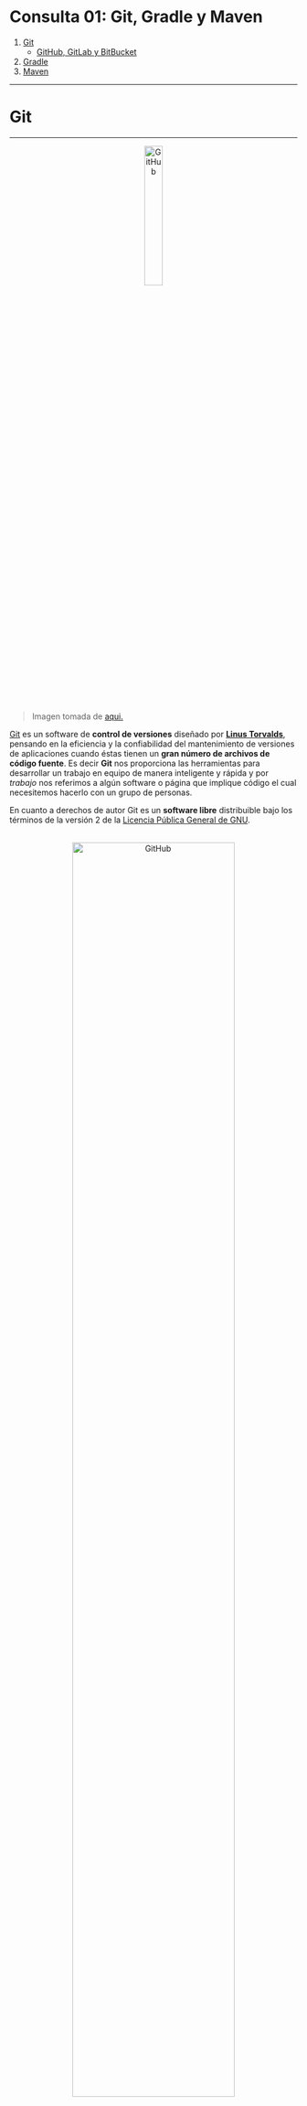 # Consulta 01: Git, Gradle y Maven

1. [Git](#git)
    * [GitHub, GitLab y BitBucket](#github-gitlab-y-bitbucket)
2. [Gradle](#gradle)
3. [Maven](#maven)

_ _ _ 
# Git
_ _ _ 

<div style="text-align:center">
    <img src="Source/img/git01.png" alt="GitHub" style="width: 25%;" />
</div>


> Imagen tomada de [aqui.](https://medium.com/@jclopex/que-es-git-desde-0-7678f4c3598d)<br/>

[Git](https://git-scm.com/) es un software de **control de versiones** diseñado por [**Linus Torvalds**](https://es.wikipedia.org/wiki/Linus_Torvalds), pensando en la eficiencia y la confiabilidad del mantenimiento de versiones de aplicaciones cuando éstas tienen un **gran número de archivos de código fuente**. Es decir **Git** nos proporciona las herramientas para desarrollar un trabajo en equipo de manera inteligente y rápida y por *trabajo* nos referimos a algún software o página que implique código el cual necesitemos hacerlo con un grupo de personas.

En cuanto a derechos de autor Git es un **software libre** distribuible bajo los términos de la versión 2 de la [Licencia Pública General de GNU](https://www.gnu.org/licenses/gpl-3.0.html).

<br />

<div style="text-align:center">
    <img src="Source/img/git02.jpg" alt="GitHub" style="width: 75%;" />
</div>


> Imagen tomada de [aqui.](https://blog.dinahosting.com/herramientas-de-control-de-versiones/)<br/>

## ¿Qué es control de versiones?

Pues bien, se define como control de versiones a la gestión de los diversos cambios que se realizan sobre los elementos de algún producto o una configuración del mismo es decir a la gestión de los diversos cambios que se realizan sobre los elementos de algún producto o una configuración, y para los que aún no les queda claro del todo, control de versiones es lo que se hace al momento de estar desarrollando un software o una página web. Exactamente es eso que haces cuando subes y actualizas tu código en la nube, o le añades alguna parte o simplemente le editas cosas que no funcionan como deberían o al menos no como tú esperarías.

## Y, entonces ¿A qué le llamamos *sistema de control de versiones*?

Muy sencillo, son todas las herramientas que nos permiten hacer todas esas modificaciones antes mencionadas en nuestro código y hacen que sea más fácil la administración de las distintas versiones de cada producto desarrollado; es decir Git.



<div style="text-align:center">
    <img src="Source/img/git03.png" alt="GitHub" style=";" />
</div>


> Imagen tomada de [aqui.](https://medium.com/@jointdeveloper/sistemas-de-control-de-versiones-qu%C3%A9-son-y-por-qu%C3%A9-amarlos-24b6957e716e)<br/><br/>
[Sobre el Control de Versiones.](https://git-scm.com/book/es/v2/Inicio---Sobre-el-Control-de-Versiones-Fundamentos-de-Git)
<br/>

### Algunas de las características más importantes de Git son:

- Rapidez en la gestión de ramas, debido a que Git nos dice que un cambio será fusionado mucho más frecuentemente de lo que se escribe originalmente.

- Gestión distribuida; Los cambios se importan como ramas adicionales y pueden ser fusionados de la misma manera como se hace en la rama local.

- Gestión eficiente de proyectos grandes.

- Realmacenamiento periódico en paquetes.

## Los Tres Estados

Git tiene tres estados principales en los que se pueden encontrar tus archivos: confirmado (committed), modificado (modified), y preparado (staged). Confirmado: significa que los datos están almacenados de manera segura en tu base de datos local. Modificado: significa que has modificado el archivo pero todavía no lo has confirmado a tu base de datos. Preparado: significa que has marcado un archivo modificado en su versión actual para que vaya en tu próxima confirmación.

Esto nos lleva a las tres secciones principales de un proyecto de Git: El directorio de Git (Git directory), el directorio de trabajo (working directory), y el área de preparación (staging area).

![](Source/img/git04.png)

> Imagen tomada de [aqui.](https://medium.com/@_moisesdelacruz/tutorial-b%C3%A1sico-de-git-y-github-42e46ff41194)<br/>

## Funcionamiento de Git

Básicamente, Git funciona del siguiente modo:

&nbsp;&nbsp;&nbsp;&nbsp;&nbsp;&nbsp;**1.** Crea un “repositorio” (proyecto) con una herramienta de alojamiento de git (como Bitbucket).  
&nbsp;&nbsp;&nbsp;&nbsp;&nbsp;&nbsp;**2.** Copia (o clona) el repositorio en tu equipo local.  
&nbsp;&nbsp;&nbsp;&nbsp;&nbsp;&nbsp;**3.** Añade un archivo en tu repositorio local y “confirma” (guarda) los cambios.  
&nbsp;&nbsp;&nbsp;&nbsp;&nbsp;&nbsp;**4.** “Envía” tus cambios a la rama maestra.  
&nbsp;&nbsp;&nbsp;&nbsp;&nbsp;&nbsp;**5.** Realiza un cambio en tu archivo con una herramienta de alojamiento de git y confírmalo.  
&nbsp;&nbsp;&nbsp;&nbsp;&nbsp;&nbsp;**6.** “Incorpora” los cambios en tu equipo local.  
&nbsp;&nbsp;&nbsp;&nbsp;&nbsp;&nbsp;**7.** Crea una “rama” (versión), haz un cambio y confírmalo.  
&nbsp;&nbsp;&nbsp;&nbsp;&nbsp;&nbsp;**8.** Abre una “solicitud de incorporación de cambios” (propón cambios en la rama maestra).  
&nbsp;&nbsp;&nbsp;&nbsp;&nbsp;&nbsp;**9.** “Fusiona” tu rama con la rama maestra.  
<br/>
[Guía sencilla.](https://rogerdudler.github.io/git-guide/index.es.html)

![](Source/img/git05.png)

> Imagen tomada de [aqui.](https://www.syloper.com/blog/desarrollo/versionando-codigo-con-git/)

### Guías de Instalación

[Windows.](https://git-scm.com/download/win)  
[Linux/Unix.](https://git-scm.com/download/linux) (Aunque generalmente viene preinstalado)  
[Mac OS X.](https://git-scm.com/download/mac)  

## Comandos Básicos

> "Añadir" se refiere a agregar archivos al *Staging Area* de git, es decir que git ya le estaría haciendo seguimiento a los cambios en dichos archivos

- Iniciar un repositorio vacío en unas carpeta específica:  
`git init`
- Añadir un archivo especifico:  
`git add <nombre_archivo>`
- Añadir todos los archivos del directorio "actual":  
`git add .`
- Guardar/confirmar cambios de los archivos que se encuentren en el *Staging Area*. El agregado `-m` es para añadir un mensaje **descriptivo** al commit:  
`git commit -m "<mensaje>"`
- Es el equivalente a hacer `git add .` y `git commit -m` juntos:  
`git commit -am "<mensaje>"`
- Lista todos los `commits` realizados a lo largo de nuestro proyecto:  
`git log`
- Sube la rama “nombre_rama” al servidor remoto:  
`git push origin <nombre_rama>`
- Descarga los cambios realizados en el repositorio remoto:  
`git fetch`
- Incluye en la rama que te encuentras parado, los cambios realizados en la rama “nombre_rama”:  
`git merge <nombre_rama>`
- Unifica los comandos `fetch` y `merge` en un único comando:  
`git pull`
- Muestra el estado actual de la rama, como los cambios que hay sin commitear:  
`git status`
- Crea una rama a partir de la que te encuentres parado con el nombre “nombre_rama_nueva”, y luego salta sobre la rama nueva, por lo que quedas parado en esta última:  
`git checkout -b <nombre_rama_nueva>`
- Si existe una rama remota de nombre “nombre_rama”, al ejecutar este comando se crea una rama local con el nombre “nombre_rama” para hacer un seguimiento de la rama remota con el mismo nombre:  
`git checkout -t origin/<nombre_rama>`
- Lista todas las ramas locales:  
`git branch`
- Lista todas las ramas locales y remotas:  
`git branch -a`
- Elimina la rama local con el nombre “nombre_rama”:  
`git branch -d <nombre_rama>`
- Actualiza tu repositorio remoto en caso que algún otro desarrollador haya eliminado alguna rama remota:  
`git remote prune origin`
- Elimina los cambios realizados que aún no se hayan hecho commit:  
`git reset --hard HEAD`
- Revierte el commit realizado, identificado por el “hash_commit”:  
`git revert <hash_commit>`

## Flujo de Trabajo

Git plantea una gran libertad en la forma de trabajar en torno a un proyecto. Sin embargo, para coordinar el trabajo de un grupo de personas en torno a un proyecto es necesario acordar como se va a trabajar con Git. A estos acuerdos se les llama **flujo de trabajo**.Un flujo de trabajo de Git es una **fórmula** o una **recomendación** acerca del uso de Git para realizar trabajo de forma **uniforme y productiva.** Los flujos de trabajo más populares son git-flow, GitHub-flow, GitLab Flow y One Flow.

### Git-Flow

Creado en 2010 por Vincent Driessen. Es el flujo de trabajo más conocido. Está pensado para aquellos proyectos que tienen entregables y ciclos de desarrollo bien definidos.Está basado en dos grandes ramas con infinito tiempo de vida (ramas **master** y **develop**) y varias ramas de apoyo, unas orientadas al desarrollo de nuevas funcionalidades (ramas **feature**), otras al arreglo de errores (**hotfix**) y otras orientadas a la preparación de nuevas versiones de producción (ramas **release**). La herramienta [gitflow](https://github.com/nvie/gitflow) facilita la automatización de las tareas implicadas en este flujo de trabajo

#### Master

Es la rama principal. Contiene el repositorio que se encuentra publicado en producción, por lo que debe estar siempre estable.

#### Development

Es una rama sacada de Master. Es la rama de integración, todas las nuevas funcionalidades se deben integrar en esta rama. Luego que se realice la integración y se corrijan los errores (en caso de haber alguno), es decir que la rama se encuentre estable, se puede hacer un merge de development sobre la rama Master.

#### Features

Cada nueva funcionalidad se debe realizar en una rama nueva, específica para esa funcionalidad. Estas se deben sacar de Development. Una vez que la funcionalidad esté desarrollada, se hace un merge de la rama sobre Development, donde se integrará con las demás funcionalidades.

#### Hotfix

Son errores de software que surgen en producción, por lo que se deben arreglar y publicar de forma urgente. Es por ello, que son ramas sacadas de Master. Una vez corregido el error, se debe hacer una unificación de la rama sobre Master. Al final, para que no quede desactualizada, se debe realizar la unificación de Master sobre Development.

#### Release

Las ramas de release apoyan la preparación de nuevas versiones de producción. Para ellos se arreglan muchos errores menores y se preparan adecuadamente los metadatos. Se suelen original de la rama develop y deben fusionarse en las ramas master y develop.

### GitHub-Flow

Creado en 2011 por [**GitHub**](https://github.com/) y es la forma de trabajo sugerida por las funcionalidades propias de GitHub . Está centrado en un modelo de desarrollo iterativo y de despliegue constante. Está basado en cinco principios:

- Todo lo que está en la rama master está listo para ser puesto en producción.  
- Para trabajar en algo nuevo, debes crear una nueva rama a partir de la rama master con un nombre descriptivo. El trabajo se irá integrando sobre esa rama en local y regularmente también a esa rama en el servidor.  
- Cuando se necesite ayuda o información o cuando creemos que la rama está lista para integrarla en la rama master, se debe abrir una pull request (solicitud de integración de cambios).  
- Alguien debe revisar y visar los cambios para fusionarlos con la rama master.  
- Los cambios integrados se pueden poner en producción.  

**GitHub** intenta simplificar la gestión de ramas, trabajando directamente sobre la rama master y generando integrando las distintas features directamente a esta rama.

### GitLab Flow

Creado en 2014 por [**Gitlab**](https://about.gitlab.com/). Es una especie de **extensión de GitHub Flow** acompañado de un conjunto de pautas y mejores prácticas que apuntan a estandarizar aún más el proceso. Al igual que GitHub Flow propone el uso de ramas de funcionalidad (feature) que se originan a partir de la rama master y que al finalizarse se mezclan con la rama master. Además introduce otros dos tipos de ramas:

- **Ramas de entorno.** Por ejemplo pre-production production. Se crean a partir de la rama master cuando estamos listos para implementar nuestra aplicación. Si hay un error crítico lo podemos arreglar en un rama y luego mezclarla en la rama de entorno.  
- **Ramas de versión.** Por ejemplo 1.5-stable 1.6-stable. El flujo puede incluir ramas de versión en caso de que el software requiera lanzamientos frecuentes.  

### One Flow

Creado en 2015 por Adam Ruka. En él cada nueva versión de producción está basada en la versión previa de producción. La mayor diferencia entre One Flow y Git Flow es que One Flow no tiene rama de desarrollo.



## Github, Gitlab y BitBucket

Las herramientas a continuación mencionadas en un alto nivel, son sitios web y  servicios basados en la nube que ayudan a los desarrolladores a almacenar y administrar su código, así como a rastrear y controlar los cambios en su código.  A grandes rasgos, estas plataformas están construidas a partir de dos principios, control de versiones y git, ambos discutidos anteriormente.

### GitHub 

GitHub es una empresa con fines de lucro que ofrece un servicio de alojamiento de repositorios Git basado en la nube. Esencialmente, hace que sea mucho más fácil para las personas y los equipos usar Git para el control de versiones y la colaboración.

La interfaz de GitHub es lo suficientemente fácil de usar para que incluso los programadores novatos puedan aprovechar Git. Sin GitHub, el uso de Git generalmente requiere un poco más de conocimientos técnicos y el uso de la línea de comandos.

Sin embargo, GitHub es tan fácil de usar que algunas personas incluso usan GitHub para administrar otros tipos de proyectos, como escribir libros.

Además, cualquiera puede registrarse y alojar un repositorio de código público de forma gratuita, lo que hace que GitHub sea especialmente popular entre los proyectos de código abierto.

Como empresa, GitHub gana dinero vendiendo repositorios de código privados alojados, así como otros planes centrados en el negocio que facilitan a las organizaciones la gestión de los miembros del equipo y la seguridad. 

<div style="text-align:center">
    <img src="https://github.githubassets.com/images/modules/logos_page/GitHub-Mark.png" alt="GitHub" style="width: 25%;" />
</div>

> Logo tomado de [aquí](https://github.githubassets.com/images/modules/logos_page/GitHub-Mark.png)

GitHub fue fundada en 2008 y fue comprada por Mycrosoft en 2018 y a la fecha tiene alojados más de 100 millones de repositorios de todo tipo de proyectos. Además del servicio de alojamiento de repositorios, GitHub es la desarrolladora de dos aplicaciones ampliamente usadas en la actualidad, la primera ***electron*** que permite renderizar aplicaciones web para que se ejecuten en el escritorio como programas stand alone y ***Atom*** el cual es un editor de código desarrollado a partir de electron.

## GitLab

GitLab es una herramienta de DevOps basada en web que proporciona un administrador de repositorios Git que proporciona funciones de wiki, seguimiento de problemas e integración continua y pipelines de implementación, utilizando una licencia de código abierto, desarrollada por GitLab Inc. El software fue creado por desarrolladores ucranianos Dmitriy Zaporozhets y Valery Sizov.

El código se escribió originalmente en Ruby, y algunas partes se reescribieron posteriormente en Go, inicialmente se ideó como una solución de gestión de código fuente para colaborar dentro de un equipo en el desarrollo de software. Más tarde evolucionó a una solución integrada que cubre el ciclo de vida del desarrollo de software y luego a todo el ciclo de vida de DevOps. Su stack de tecnología actual incluye Go, Ruby on Rails y Vue.js.

Sigue un modelo de desarrollo de núcleo abierto donde la funcionalidad principal se publica bajo una licencia de código abierto (MIT) mientras que la funcionalidad adicional está bajo una licencia propietaria. Esta empresa fue fundada en 2014 y a día de hoy, luego de la compra de GitHub por parte de Mycrosoft, se convirtió en su competencia #1 debido a su filosofía de código abierto

<div style="text-align:center">
	<img src="https://about.gitlab.com/images/press/logo/png/gitlab-logo-gray-stacked-rgb.png" alt="Gitlab" style="zoom:10%;" />
</div>

> Logo tomado de [aquí](https://about.gitlab.com/images/press/logo/png/gitlab-logo-gray-stacked-rgb.png)



## BitBucket



Bitbucket es un servicio de alojamiento de repositorios de control de versiones basado en la web fundado en 2008, actualmente propiedad de Atlassian, para proyectos de desarrollo y código fuente que utilizan sistemas de control de revisión *"Mercurial"* (hasta el 1 de julio de 2020) o Git (desde octubre de 2011). Bitbucket ofrece planes comerciales y cuentas gratuitas. Ofrece cuentas gratuitas con un número ilimitado de repositorios privados  a partir de septiembre de 2010. Bitbucket se integra con otro software de Atlassian como Jira, HipChat, Confluence y Bamboo.

Es similar a GitHub, que usa principalmente Git. Bitbucket ha comercializado tradicionalmente sus servicios a desarrolladores profesionales con código de software propietario privado, especialmente desde que fue adquirido por Atlassian en 2010.  En febrero de 2017, Bitbucket anunció que había llegado a 6 millones de desarrolladores y 1 millón de equipos en su plataforma. En abril de 2019, Atlassian anunció que Bitbucket alcanzó los 10 millones de usuarios registrados y más de 28 millones de repositorios.

Bitbucket tiene tres modelos de implementación: Cloud, Bitbucket Server y Data Center.


<div style="text-align:center">
	<img src="Source/img/bitbucket-atlassian-logo.svg" alt="bitbicket" style="zoom:150%;" />
</div>

Logo tomado de [aquí](https://bitbucket.org)



_ _ _
# Gradle
_ _ _ 

Gradle es una herramienta de código abierto para automatizar la construcción de proyectos, se centra en la flexibilidad y el rendimiento. 

Los scripts de compilación de Gradle se escriben utilizando **Groovy**, el cual es un lenguaje de programación orientado a objetos implementado sobre la plataforma Java, o **Kotlin DSL (Domain Specific Language)** el cual es también un lenguaje de programación de tipado estático que corre sobre la máquina virtual de Java y que también puede ser compilado a código fuente de JavaScript.

![Texto alternativo opcional si no se carga la imagen](https://gradle.org/images/gradle-knowledge-graph-logo.png?20170228)
> Imagen tomada de [aquí](https://gradle.org/images/gradle-knowledge-graph-logo.png?20170228)

Gradle fue seleccionado como la herramienta **oficial** de construcción para Android y cuenta con soporte para diversas tecnologías y lenguajes.

Algunas de las características que ofrece esta herramienta:

  - Altamente personalizable
  - Rápido
  - Potente
  - Flexibilidad
  - Permite trabajar en varios lenguajes
  - Tiene lenguaje DSL que simplifica
  - Tiene gestión de tendencias bastante optimizada

Gradle tiene una gran flexibilidad y nos permite hacer usos otros lenguajes además de **Java**, también cuenta con un sistema de **gestión de dependencias** muy estable. Gradle es altamente **personalizable y rápido** ya que completa las tareas de forma rápida y precisa **reutilizando** las salidas de las ejecuciones anteriores, sólo procesa las entradas que presentan cambios en paralelo.

![Texto alternativo opcional si no se carga la imagen](https://www.arquitecturajava.com/wp-content/uploads/diagramaGradle.gif)
> Imagen tomada de [aquí](https://www.arquitecturajava.com/wp-content/uploads/diagramaGradle.gif)

### Iniciar en Gradle
Comenzar con Gradle es fácil, solo debe seguir las guías para [Descargar e Instalar Gradle](https://docs.gradle.org/current/userguide/installation.html) y luego consulte las [Guías de Introducción a Gradle](https://gradle.org/guides/#getting-started) para crear su primer proyecto, extraído desde la pagina oficial de Gradle. 

### Funcionalidades de la herramienta
Gradle al ser una herramienta tan flexible y potente, tiene una gran cantidad de funciones que puedes implementar en su uso, algunas de ellas son:
  - **Depuración colaborativa:** Permite compartir los resultados de la compilación para resolver en equipo de forma eficiente posibles problemas que aparezcan.
  - **Construcción incremental:** Valida en el proceso de compilación si la entrada, salida o implementación de una tarea ha cambiado, en caso de no existir algún cambio la considera actualizada y no se ejecuta.
  - **Diseño de repositorio personalizado:** Podremos tratar prácticamente cualquier estructura de directorios del sistema de archivos como un repositorio de Artifacts.
  - **Dependencias transitivas:** Es uno de los principales beneficios que ofrece al utilizar la gestión de dependencias ya que se encarga de descargar y administrar las dependencias transitivas.
  - **Soporte a Groovy y Scala incorporado:** Compatibilidad con los proyectos de Groovy, permitiendo trabajar con código Groovy o código Scala e inclusive desarrollar código mixto Java y Groovy o Java y Scala.
  - **Integración con Android Studio:** Android Studio no cuenta con un generador interno, sino que delega todas las tareas de compilación en Gradle, garantizando la corrección en todas las construcciones, ya sea que se ejecuten desde Android Studio, la línea de comandos o un servidor de construcción de integración continua.
  - **TestKit para pruebas funcionales:** Permite la ejecución prágramática de builds inspeccionando los resultados de compilación, ésta es una prueba de compatibilidad entre versiones.
  - **Lee el formato POM:** Es compatible con el formato de metadatos POM, por lo que es posible recuperar dependencias de cualquier repositorio compatible con Maven.
  - **Caché de dependencia de terceros:** Las dependencias de repositorios remotos se descargan y almacenan en caché localmente, las compilaciones posteriores utilizan los artifacts almacenados en caché para evitar el tráfico de red innecesario.
  - **Compara builds:** Resalta de forma rápida las diferencias entre compilaciones, lo que hace que el análisis de la causa raíz sea mucho más rápido y eficaz.

### Complementos de Gradle
Gradle permite construir desde **microservicios** hasta **aplicaciones móviles**, puede ser utilizado por pequeños **startups** como por grandes empresas, ya que ayuda a los equipos a desarrollar, automatizar y entregar software de calidad en un menor tiempo, aumentando su eficiencia.

Esta herramienta cuenta con una gran variedad de complementos o plugins que ayudan agilizar la construcción, entre los cuales destacamos los siguientes:

- **javamuc.gradle-semantic-build-versioning:** Proporciona soporte para vel ersionado semántico de las compilaciones, es fácil de usar y configurar.
- **io.freefair.maven-publish-war:** Permite crear una publicación de mavenWeb.
- **io.freefair.maven-publish-java:** Crea una publicación mavenJava.
- **org.mozilla.rust-android-gradle.rust-android:** Un complemento que ayuda a construir bibliotecas Rust JNI con Cargo para su uso en proyectos de Android.
- **net.wooga.build-unity:** Este complemento proporciona tareas para exportar proyectos de plataforma desde los proyectos de Unity3D.
- **de.db.vz.msintplugin:** Este complemento nos permitirá ejecutar pruebas de integración de microservicio con docker.
- **com.bmuschko.docker-remote-api:** Nos facilita la gestión de imágenes y contenedores Docker.
- **com.google.cloud.tools.jib:** Crea un contenedor para tu aplicación Java.

**Gradle** cuenta con paquetes para ser implementado en cualquier plataforma su gran versatilidad permite trabajar con monorepos o multirepositorios, modelando, sistematizando y construyendo soluciones exitosas, de forma rápida y precisa.

_ _ _ 
# Maven
_ _ _ 

<div style="text-align:center">
    <img src="Source/img/maven01.png" alt="GitHub" style="width: 25%;" />
</div>

Imagen tomada de [aquí.](https://maven.apache.org/images/maven-logo-black-on-white.png)


### ¿Qué es? 

[Maven](https://maven.apache.org) 

Es una herramienta de software que provee ayuda para la gestión y construcción de proyectos **Java** con un modelo de construcción más simple que herramientas anteriores y basado en XML. Busca entonces, definir de forma clara un proyecto, publicar información del mismo y compartir los archivos JAR sin problema alguno. 

Estandariza la configuración de un proyecto y el ciclo de vida del mismo, además, contempla la corrección de errores y la intengración continua entre versiones del proyecto. Así mismo, cuenta con ejecución de pruebas unitarias y automatizadas, tests, entre otras. 


### POM 

Maven permite que la gestión de dependencias (ya sean entre módulos o con varias versiones) no sea compplicada. Esto, gracias a que se debe indicar mediante un fichero de configuración de Maven del proyecto POM los módulos que hacen parte del mismo y las librerías del software.

<div style="text-align:center">
    <img src="Source/img/maven03.png" alt="GitHub" style="width: 25%;" />
</div>
<br/>
Podemos ver el proyecto, las licencias, el sitio web y el repositorio con el control de versiones, entre otras cosas. 

El POM entonces, surge de la necesidad de reducir las problemáticas con las librerías y sus versiones, así mismo como las dependencias que estas tengan. Ese POM se crea al momento de definir un artefacto, creando un fichero POM.xml, que será el encargado de guardar la información mostrada anteriormente. 


### Objetivos

Maven, como idea basada en herramienta para crear y gestionar proyectos Java, lo que pretende es permitir al desarrollador comprenda el estado de desarrollo de un proyecto en el período de tiempo más corto. Es [así](https://maven.apache.org/what-is-maven.html) que Maven define areas de interés como: 

- Hacer el proceso de construcción más simple, debido a que esta herramienta proporciona diferentes métodos para lograr proteger a los desarrolladores de muchos detalles.
- Proporcionar un sistema de construcción que sea uniforme, ya que Maven crea proyectos con modelos POM y un conjunto de complementos. Esto además ahorra tiempo.
- Proporcionar proyectos de información de calidad, al proporcionar información útil del proyecto (tomado del POM) y en parte se genera a partir de las fuentes del proyecto. Por ejemplo, se puede proporcionar información tal que:
	- Cambios de registros.
	- Fuentes con referencias cruzadas.
	- Listas de correo gestionadas por el proyecto.
	- Dependencias utilizadas por el proyecto.
- Mejorar las prácticas de desarrollo, debido a que Maven recopila los principios actuales para el desarrollo de mejores prácticas y así mismo facilita la orientación de un proyecto en esta propia dirección. Esto anterior, mediante ejecución y generación de informes, entre otros. Así mismo, Maven presenta pautas sobre cómo diseñar la estructura de directorios de un proyecto; mediante el uso de diseños propuestos y una fácil navegación. También, ayuda a cumplir con directrices como:
	- Mantener código de prueba separado.
	- Uso de convenciones de nomenclatura de casos de prueba.
	- Ayudar al flujo de trabajo de proyectos, como liberación y gestión de problemas. 


### Características

- Promueve un sistema para la gestión de dependencias.
- Permite reutilizar código y librerías; ya que hace uso de software libre y repositorios públicos.
- Es multiplataforma ya que trabaja tanto en Linux como en Windows.
- Puede trabajar con mecanismos extensibles, ya que se crean plugins costumizables.
- Es software libre.


### Ciclo de vida

Para comprender el ciclo de vida de un proyecto Maven, se pueden ver las partes principales: 

- **Validation:** Confirma si el proyecto cargado es correcto. 
- **Compile:** Se encarga de generar ficheros .class.
- **Test:** Ejecuta los test de JUnit existentes.
- **Package:** Genera ficheros .jar con los .class compartidos.
- **Integration test:** Procesar y desplegar el código en algún entorno.
- **Verify:** Se encarga de verificar si el código empaquetado es válido.
- **Install:** Copia el fichero .jar a nuestro computador. (Estos se pueden utilizar en otros proyectos). 
- **Deploy:** Copia el fichero .jar a un servidor remoto, para que esté disponible en un proyecto Maven.

Para ejecutar una de estas basta con escribir "nvm + nombre" y se ejecutará en cadena desde validation. 

Sin embargo, Maven define otras tareas no necesariamente obligatorias (adicionales): 

- **Clean**: Elimna todos los .class y .jar generados.
- **Assembly**: Genera un .zip para instalar nuestro programa java. 
- **Site**: Genera un sitibo web con la información del proyecto. 
- **Site-deploy:** Sube el sitio web al servidor configurado. 

<div style="text-align:center">
    <img src="Source/img/maven02.webp" alt="GitHub" style="width: 25%;" />
</div>

### Información adicional 

[Aquí](https://maven.apache.org/download.cgi) el link para acceder a la descarga de Maven.<br/>
[Aquí](https://maven.apache.org/users/index.html) una guía sobre la instalación y POM. <br/>
[Aquí](http://panamahitek.com/que-es-maven-y-para-que-se-utiliza/) una pequeña guía para crear un proyecto Maven. <br/>











